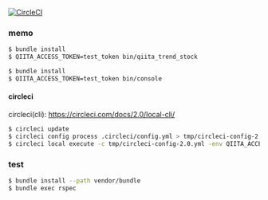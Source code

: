 [![CircleCI](https://circleci.com/gh/mokoaki/qiita_trend_stock/tree/master.svg?style=shield)](https://circleci.com/gh/mokoaki/qiita_trend_stock/tree/master)

### memo

```sh
$ bundle install
$ QIITA_ACCESS_TOKEN=test_token bin/qiita_trend_stock
```

```sh
$ bundle install
$ QIITA_ACCESS_TOKEN=test_token bin/console
```

#### circleci

circleci(cli): https://circleci.com/docs/2.0/local-cli/

```sh
$ circleci update
$ circleci config process .circleci/config.yml > tmp/circleci-config-2.0.yml
$ circleci local execute -c tmp/circleci-config-2.0.yml -env QIITA_ACCESS_TOKEN=test_token
```

### test

```sh
$ bundle install --path vendor/bundle
$ bundle exec rspec
```
